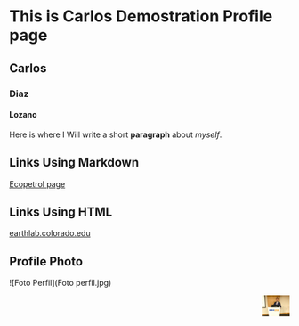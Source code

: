 # This is Carlos Demostration Profile page
## Carlos
### Diaz
#### Lozano
Here is where I Will write a short **paragraph** about *myself*.


## Links Using Markdown
[Ecopetrol page](https://www.ecopetrol.com.co/wps/portal)

## Links Using HTML
<a href="https://earthlab.colorado.edu" target="_blank">earthlab.colorado.edu </a>

## Profile Photo

![Foto Perfil](Foto perfil.jpg)

<img style="float: right;" src="Foto perfil.jpg" width="10%">
